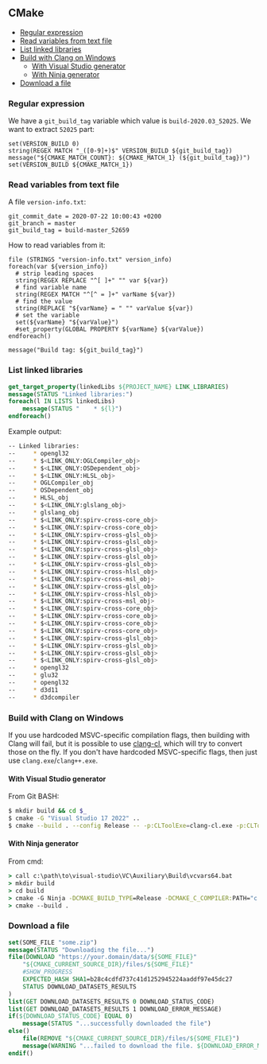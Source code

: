 ## CMake

<!-- MarkdownTOC -->

- [Regular expression](#regular-expression)
- [Read variables from text file](#read-variables-from-text-file)
- [List linked libraries](#list-linked-libraries)
- [Build with Clang on Windows](#build-with-clang-on-windows)
    - [With Visual Studio generator](#with-visual-studio-generator)
    - [With Ninja generator](#with-ninja-generator)
- [Download a file](#download-a-file)

<!-- /MarkdownTOC -->

### Regular expression

We have a `git_build_tag` variable which value is `build-2020.03_52025`. We want to extract `52025` part:

```
set(VERSION_BUILD 0)
string(REGEX MATCH "_([0-9]+)$" VERSION_BUILD ${git_build_tag})
message("${CMAKE_MATCH_COUNT}: ${CMAKE_MATCH_1} (${git_build_tag})")
set(VERSION_BUILD ${CMAKE_MATCH_1})
```

### Read variables from text file

A file `version-info.txt`:

```
git_commit_date = 2020-07-22 10:00:43 +0200
git_branch = master
git_build_tag = build-master_52659
```

How to read variables from it:

```
file (STRINGS "version-info.txt" version_info)
foreach(var ${version_info})
  # strip leading spaces
  string(REGEX REPLACE "^[ ]+" "" var ${var})
  # find variable name
  string(REGEX MATCH "^[^ = ]+" varName ${var})
  # find the value
  string(REPLACE "${varName} = " "" varValue ${var})
  # set the variable
  set(${varName} "${varValue}")
  #set_property(GLOBAL PROPERTY ${varName} ${varValue})
endforeach()

message("Build tag: ${git_build_tag}")
```

### List linked libraries

``` cmake
get_target_property(linkedLibs ${PROJECT_NAME} LINK_LIBRARIES)
message(STATUS "Linked libraries:")
foreach(l IN LISTS linkedLibs)
    message(STATUS "    * ${l}")
endforeach()
```

Example output:

``` sh
-- Linked libraries:
--     * opengl32
--     * $<LINK_ONLY:OGLCompiler_obj>
--     * $<LINK_ONLY:OSDependent_obj>
--     * $<LINK_ONLY:HLSL_obj>
--     * OGLCompiler_obj
--     * OSDependent_obj
--     * HLSL_obj
--     * $<LINK_ONLY:glslang_obj>
--     * glslang_obj
--     * $<LINK_ONLY:spirv-cross-core_obj>
--     * $<LINK_ONLY:spirv-cross-core_obj>
--     * $<LINK_ONLY:spirv-cross-glsl_obj>
--     * $<LINK_ONLY:spirv-cross-glsl_obj>
--     * $<LINK_ONLY:spirv-cross-glsl_obj>
--     * $<LINK_ONLY:spirv-cross-glsl_obj>
--     * $<LINK_ONLY:spirv-cross-glsl_obj>
--     * $<LINK_ONLY:spirv-cross-hlsl_obj>
--     * $<LINK_ONLY:spirv-cross-msl_obj>
--     * $<LINK_ONLY:spirv-cross-glsl_obj>
--     * $<LINK_ONLY:spirv-cross-hlsl_obj>
--     * $<LINK_ONLY:spirv-cross-msl_obj>
--     * $<LINK_ONLY:spirv-cross-core_obj>
--     * $<LINK_ONLY:spirv-cross-core_obj>
--     * $<LINK_ONLY:spirv-cross-core_obj>
--     * $<LINK_ONLY:spirv-cross-core_obj>
--     * $<LINK_ONLY:spirv-cross-glsl_obj>
--     * $<LINK_ONLY:spirv-cross-glsl_obj>
--     * $<LINK_ONLY:spirv-cross-glsl_obj>
--     * $<LINK_ONLY:spirv-cross-glsl_obj>
--     * opengl32
--     * glu32
--     * opengl32
--     * d3d11
--     * d3dcompiler
```

### Build with Clang on Windows

If you use hardcoded MSVC-specific compilation flags, then building with Clang will fail, but it is possible to use [clang-cl](https://clang.llvm.org/docs/MSVCCompatibility.html), which will try to convert those on the fly. If you don't have hardcoded MSVC-specific flags, then just use `clang.exe`/`clang++.exe`.

#### With Visual Studio generator

From Git BASH:

``` sh
$ mkdir build && cd $_
$ cmake -G "Visual Studio 17 2022" ..
$ cmake --build . --config Release -- -p:CLToolExe=clang-cl.exe -p:CLToolPath="c:/path/to/llvm/bin"
```

#### With Ninja generator

From cmd:

``` cmd
> call c:\path\to\visual-studio\VC\Auxiliary\Build\vcvars64.bat
> mkdir build
> cd build
> cmake -G Ninja -DCMAKE_BUILD_TYPE=Release -DCMAKE_C_COMPILER:PATH="c:/path/to/llvm/bin/clang-cl.exe" -DCMAKE_CXX_COMPILER:PATH="c:/path/to/llvm/bin/clang-cl.exe" ..
> cmake --build .
```

### Download a file

``` cmake
set(SOME_FILE "some.zip")
message(STATUS "Downloading the file...")
file(DOWNLOAD "https://your.domain/data/${SOME_FILE}"
    "${CMAKE_CURRENT_SOURCE_DIR}/files/${SOME_FILE}"
    #SHOW_PROGRESS
    EXPECTED_HASH SHA1=b28c4cdfd737c41d1252945224aaddf97e45dc27
    STATUS DOWNLOAD_DATASETS_RESULTS
)
list(GET DOWNLOAD_DATASETS_RESULTS 0 DOWNLOAD_STATUS_CODE)
list(GET DOWNLOAD_DATASETS_RESULTS 1 DOWNLOAD_ERROR_MESSAGE)
if(${DOWNLOAD_STATUS_CODE} EQUAL 0)
    message(STATUS "...successfully downloaded the file")
else()
    file(REMOVE "${CMAKE_CURRENT_SOURCE_DIR}/files/${SOME_FILE}")
    message(WARNING "...failed to download the file. ${DOWNLOAD_ERROR_MESSAGE}")
endif()
```

